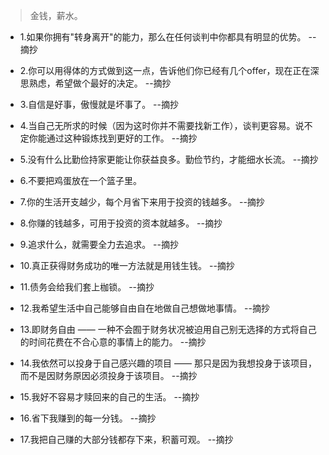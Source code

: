 >金钱，薪水。

- 1.如果你拥有"转身离开"的能力，那么在任何谈判中你都具有明显的优势。 --摘抄

- 2.你可以用得体的方式做到这一点，告诉他们你已经有几个offer，现在正在深思熟虑，希望做个最好的决定。 --摘抄

- 3.自信是好事，傲慢就是坏事了。 --摘抄

- 4.当自己无所求的时候（因为这时你并不需要找新工作），谈判更容易。说不定你能通过这种锻炼找到更好的工作。 --摘抄

- 5.没有什么比勤俭持家更能让你获益良多。勤俭节约，才能细水长流。 --摘抄

- 6.不要把鸡蛋放在一个篮子里。

- 7.你的生活开支越少，每个月省下来用于投资的钱越多。 --摘抄

- 8.你赚的钱越多，可用于投资的资本就越多。 --摘抄

- 9.追求什么，就需要全力去追求。 --摘抄

- 10.真正获得财务成功的唯一方法就是用钱生钱。 --摘抄

- 11.债务会给我们套上枷锁。 --摘抄

- 12.我希望生活中自己能够自由自在地做自己想做地事情。 --摘抄

- 13.即财务自由 —— 一种不会囿于财务状况被迫用自己别无选择的方式将自己的时间花费在不合心意的事情上的能力。 --摘抄

- 14.我依然可以投身于自己感兴趣的项目 —— 那只是因为我想投身于该项目，而不是因财务原因必须投身于该项目。 --摘抄

- 15.我好不容易才赎回来的自己的生活。 --摘抄

- 16.省下我赚到的每一分钱。 --摘抄

- 17.我把自己赚的大部分钱都存下来，积蓄可观。 --摘抄
